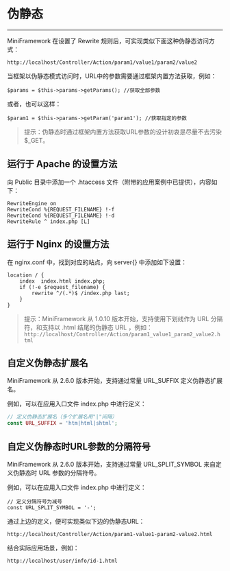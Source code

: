 # 伪静态

---

MiniFramework 在设置了 Rewrite 规则后，可实现类似下面这种伪静态访问方式：

`http://localhost/Controller/Action/param1/value1/param2/value2`

当框架以伪静态模式访问时，URL中的参数需要通过框架内置方法获取，例如：

`$params = $this->params->getParams(); //获取全部参数`

或者，也可以这样：

`$param1 = $this->params->getParam('param1'); //获取指定的参数`

> 提示：伪静态时通过框架内置方法获取URL参数的设计初衷是尽量不去污染$\_GET。

## 运行于 Apache 的设置方法

向 Public 目录中添加一个 .htaccess 文件（附带的应用案例中已提供），内容如下：

```
RewriteEngine on
RewriteCond %{REQUEST_FILENAME} !-f
RewriteCond %{REQUEST_FILENAME} !-d
RewriteRule ^ index.php [L]
```

## 运行于 Nginx 的设置方法

在 nginx.conf 中，找到对应的站点，向 server{} 中添加如下设置：

```
location / {
    index  index.html index.php;
    if (!-e $request_filename) {
        rewrite ^/(.*)$ /index.php last;
    }
}
```

> 提示：MiniFramework 从 1.0.10 版本开始，支持使用下划线作为 URL 分隔符，和支持以 .html 结尾的伪静态 URL ，例如：  
> `http://localhost/Controller/Action/param1_value1_param2_value2.html`

## 自定义伪静态扩展名

MiniFramework 从 2.6.0 版本开始，支持通过常量 URL\_SUFFIX 定义伪静态扩展名。

例如，可以在应用入口文件 index.php 中进行定义：

```php
// 定义伪静态扩展名（多个扩展名用"|"间隔）
const URL_SUFFIX = 'htm|html|shtml';
```

## 自定义伪静态时URL参数的分隔符号

MiniFramework 从 2.6.0 版本开始，支持通过常量 URL\_SPLIT\_SYMBOL 来自定义伪静态时 URL 参数的分隔符号。

例如，可以在应用入口文件 index.php 中进行定义：

```
// 定义分隔符号为减号
const URL_SPLIT_SYMBOL = '-';
```

通过上边的定义，便可实现类似下边的伪静态URL：

```
http://localhost/Controller/Action/param1-value1-param2-value2.html
```

结合实际应用场景，例如：

```
http://localhost/user/info/id-1.html
```



